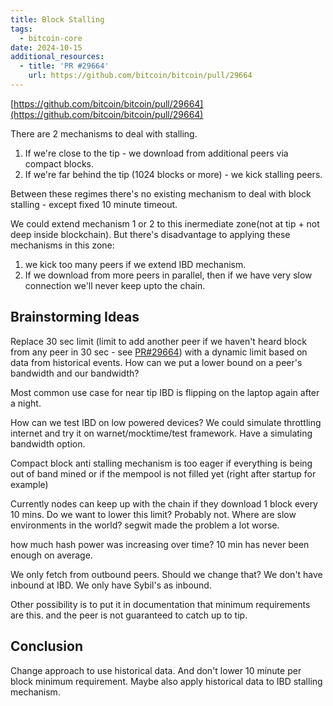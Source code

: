 ```yaml
---
title: Block Stalling
tags:
  - bitcoin-core
date: 2024-10-15
additional_resources:
  - title: 'PR #29664'
    url: https://github.com/bitcoin/bitcoin/pull/29664
---
```

[https://github.com/bitcoin/bitcoin/pull/29664](https://github.com/bitcoin/bitcoin/pull/29664)

There are 2 mechanisms to deal with stalling.

1. If we're close to the tip - we download from additional peers via compact blocks.
2. If we're far behind the tip (1024 blocks or more) - we kick stalling peers.

Between these regimes there's no existing mechanism to deal with block stalling - except fixed 10 minute timeout.

We could extend mechanism 1 or 2 to this inermediate zone(not at tip + not deep inside blockchain). But there's disadvantage to applying these mechanisms in this zone:

1. we kick too many peers if we extend IBD mechanism.
2. If we download from more peers in parallel, then if we have very slow connection we'll never keep upto the chain.

## Brainstorming Ideas

Replace 30 sec limit (limit to add another peer if we haven't heard block from any peer in 30 sec - see [PR#29664](https://github.com/bitcoin/bitcoin/pull/29664)) with a dynamic limit based on data from historical events. How can we put a lower bound on a peer's bandwidth and our bandwidth?

Most common use case for near tip IBD is flipping on the laptop again after a night.

How can we test IBD on low powered devices? We could simulate throttling internet and try it on warnet/mocktime/test framework. Have a simulating bandwidth option.

Compact block anti stalling mechanism is too eager if everything is being out of band mined or if the mempool is not filled yet (right after startup for example)

Currently nodes can keep up with the chain if they download 1 block every 10 mins. Do we want to lower this limit? Probably not. Where are slow environments in the world? segwit made the problem a lot worse.

how much hash power was increasing over time? 10 min has never been enough on average.

We only fetch from outbound peers. Should we change that? We don't have inbound at IBD. We only have Sybil's as inbound.

Other possibility is to put it in documentation that minimum requirements are this. and the peer is not guaranteed to catch up to tip.

## Conclusion

Change approach to use historical data. And don't lower 10 minute per block minimum requirement. Maybe also apply historical data to IBD stalling mechanism.
